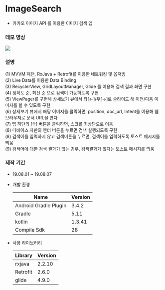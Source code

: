 # ImageSearch
- 카카오 이미지 API 를 이용한 이미지 검색 앱



### 데모 영상

<div>
<img src="https://user-images.githubusercontent.com/23073504/62593986-d45ea380-b913-11e9-8e8e-065343916ba2.gif">
</div>

### 설명
 (1) MVVM 패턴, RxJava + Retrofit를 이용한 네트워킹 및 옵저빙<br>
 (2) Live Data를 이용한 Data Binding<br>
 (3) RecyclerView, GridLayoutManager, Glide 를 이용해 검색 결과 화면 구현<br>
 (4) 정확도 순, 최신 순 으로 검색이 가능하도록 구현<br>
 (5) ViewPager를 구현해 상세보기 뷰에서 좌[←]/우[→]로 슬라이드 해 이전/다음 이미지를 볼 수 있도록 구현<br>
 (6) 상세보기 뷰에서 해당 이미지를 클릭하면, position, doc_url, Intent를 이용해 웹 브라우저로 문서 URL을 연다<br>
 (7) 앱 하단의 [↑] 버튼을 클릭하면, 스크롤 최상단으로 이동<br>
 (8) 디바이스 자판의 엔터 버튼을 누르면 검색 실행되도록 구현<br>
 (8) 검색어를 입력하지 않고 검색버튼을 누르면, 검색어를 입력하도록 토스트 메시지를 띄움<br>
 (9) 검색어에 대한 검색 결과가 없는 경우, 검색결과가 없다는 토스트 메시지를 띄움<br>
 
 
### 제작 기간 
 - 19.08.01 ~ 19.08.07
 
- 개발 환경

  |  Name  |  Version  |
	---|---
   Android Gradle Plugin  |  3.4.2  
    Gradle  |  5.11  
    kotlin  |  1.3.41  
    Compile Sdk | 28   

- 사용 라이브러리

	|Library|Version|
	---|---
  rxjava | 2.2.10  
  Retrofit | 2.6.0  
  glide | 4.9.0  

